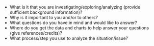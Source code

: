 - What is it that you are investigating/exploring/analyzing (provide sufficient background information)?
- Why is it important to you and/or to others?
- What questions do you have in mind and would like to answer?
- Where do you get the data and charts to help answer your questions (give references/credits)?  
- What process/step you use to analyze the situation/issue?
